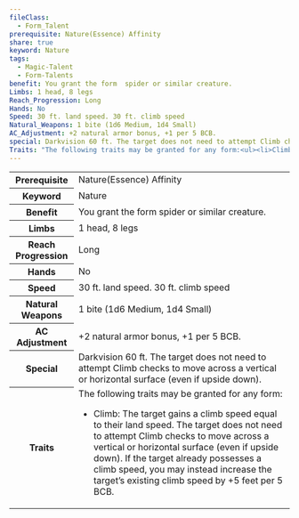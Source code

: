 ```yaml
---
fileClass:
  - Form_Talent
prerequisite: Nature(Essence) Affinity
share: true
keyword: Nature
tags:
  - Magic-Talent
  - Form-Talents
benefit: You grant the form  spider or similar creature.
Limbs: 1 head, 8 legs
Reach_Progression: Long
Hands: No
Speed: 30 ft. land speed. 30 ft. climb speed
Natural_Weapons: 1 bite (1d6 Medium, 1d4 Small)
AC_Adjustment: +2 natural armor bonus, +1 per 5 BCB.
special: Darkvision 60 ft. The target does not need to attempt Climb checks to move across a vertical or horizontal surface (even if upside down).
Traits: "The following traits may be granted for any form:<ul><li>Climb: The target gains a climb speed equal to their land speed. The target does not need to attempt Climb checks to move across a vertical or horizontal surface (even if upside down). If the target already possesses a climb speed, you may instead increase the target’s existing climb speed by +5 feet per 5 BCB.</li></ul>"
---
```

<p><span style="overflow-x: auto;"><table><tbody><tr><th>Prerequisite</th><td>Nature(Essence) Affinity</td></tr><tr><th>Keyword</th><td>Nature</td></tr><tr><th>Benefit</th><td>You grant the form  spider or similar creature.</td></tr><tr><th>Limbs</th><td>1 head, 8 legs</td></tr><tr><th>Reach Progression</th><td>Long</td></tr><tr><th>Hands</th><td>No</td></tr><tr><th>Speed</th><td>30 ft. land speed. 30 ft. climb speed</td></tr><tr><th>Natural Weapons</th><td>1 bite (1d6 Medium, 1d4 Small)</td></tr><tr><th>AC Adjustment</th><td>+2 natural armor bonus, +1 per 5 BCB.</td></tr><tr><th>Special</th><td>Darkvision 60 ft. The target does not need to attempt Climb checks to move across a vertical or horizontal surface (even if upside down).</td></tr><tr><th>Traits</th><td>The following traits may be granted for any form:<ul><li>Climb: The target gains a climb speed equal to their land speed. The target does not need to attempt Climb checks to move across a vertical or horizontal surface (even if upside down). If the target already possesses a climb speed, you may instead increase the target’s existing climb speed by +5 feet per 5 BCB.</li></ul></td></tr></tbody></table></span></p>